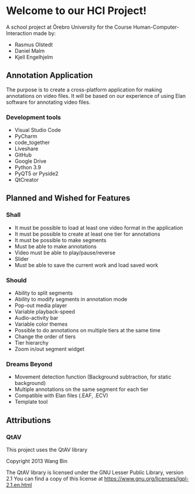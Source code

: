 # Welcome to our HCI Project!

A school project at Örebro University for the Course Human-Computer-Interaction made by:

* Rasmus Olstedt
* Daniel Malm
* Kjell Engelhjelm

## Annotation Application
The purpose is to create a cross-platform application for making annotations on video files. It will be based on our experience of using Elan software for annotating video files.

### Development tools
* Visual Studio Code
* PyCharm
* code_together
* Liveshare
* GitHub
* Google Drive
* Python 3.9
* PyQT5 or Pyside2
* QtCreator

## Planned and Wished for Features

### Shall

* It must be possible to load at least one video format in the application
* It must be possible to create at least one tier for annotations
* It must be possible to make segments
* Must be able to make annotations
* Video must be able to play/pause/reverse
* Slider 
* Must be able to save the current work and load saved work

### Should

* Ability to split segments
* Ability to modify segments in annotation mode
* Pop-out media player
* Variable playback-speed
* Audio-activity bar
* Variable color themes
* Possible to do annotations on multiple tiers at the same time 
* Change the order of tiers
* Tier hierarchy
* Zoom in/out segment widget

### Dreams Beyond
* Movement detection function (Background subtraction, for static background)
* Multiple annotations on the same segment for each tier
* Compatible with Elan files (.EAF, .ECV)
* Template tool


## Attributions
### QtAV

This project uses the QtAV library

Copyright 2013 Wang Bin

The QtAV library is licensed under the GNU Lesser Public Library, version 2.1 
You can find a copy of this license at https://www.gnu.org/licenses/lgpl-2.1.en.html
